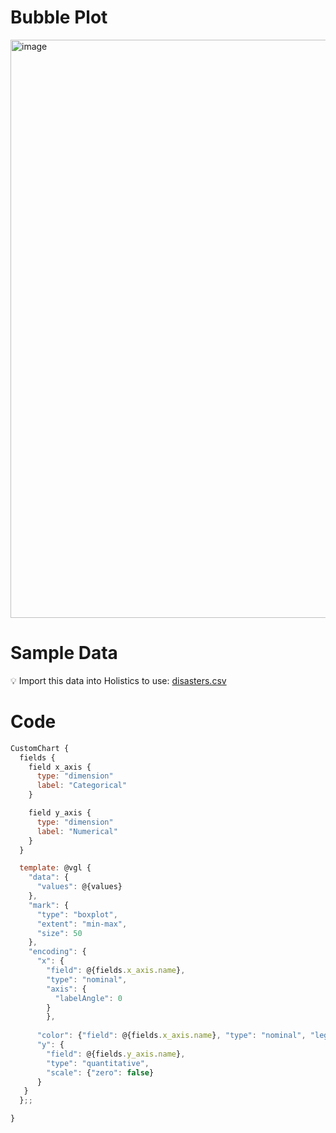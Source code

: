 # Bubble Plot

<img width="925" alt="image" src="https://user-images.githubusercontent.com/27631976/190325049-3943d728-57c0-4b7b-a9cf-31839105b862.png">


# Sample Data

💡 Import this data into Holistics to use: [disasters.csv](https://github.com/holistics/custom-chart-library/files/9572233/disasters.csv)


# Code

```javascript
CustomChart {
  fields {
    field x_axis {
      type: "dimension"
      label: "Categorical"
    }

    field y_axis {
      type: "dimension"
      label: "Numerical"
    }
  }

  template: @vgl {
    "data": {
      "values": @{values}
    },
    "mark": {
      "type": "boxplot",
      "extent": "min-max",
      "size": 50
    },
    "encoding": {
      "x": {
        "field": @{fields.x_axis.name}, 
        "type": "nominal",
        "axis": {
          "labelAngle": 0
        }
        },
      
      "color": {"field": @{fields.x_axis.name}, "type": "nominal", "legend": null},
      "y": {
        "field": @{fields.y_axis.name},
        "type": "quantitative",
        "scale": {"zero": false}
      }
   } 
  };;

}
```
